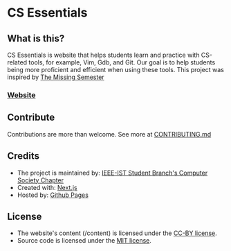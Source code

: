 # CS Essentials

## What is this?
CS Essentials is website that helps students learn and practice with CS-related tools, for example, Vim, Gdb, and Git. Our goal is to help students being more proficient and efficient when using these tools. This project was inspired by [The Missing Semester](https://missing.csail.mit.edu/) 

### [Website](https://cs-ieee-ist.github.io/cs-essentials/)

## Contribute
Contributions are more than welcome. See more at [CONTRIBUTING.md](CONTRIBUTING.md)

## Credits

* The project is maintained by: [IEEE-IST Student Branch's Computer Society Chapter](https://ieee-ist.org/en/student-chapters/cs/)
* Created with: [Next.js](https://nextjs.org/)
* Hosted by: [Github Pages](https://pages.github.com/)

## License

* The website's content (/content) is licensed under the [CC-BY license](https://creativecommons.org/licenses/by/4.0/).
* Source code is licensed under the [MIT license](https://opensource.org/licenses/MIT).

